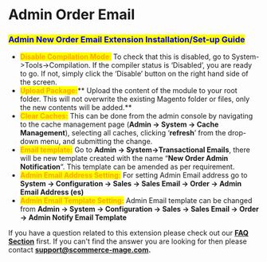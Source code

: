 # Admin Order Email

### <mark style="color:blue;">Admin New Order Email Extension Installation/Set-up Guide</mark>

* <mark style="color:orange;">**Disable Compilation Mode**</mark><mark style="color:orange;">:</mark> To check that this is disabled, go to System->Tools->Compilation. If the compiler status is ‘Disabled’, you are ready to go. If not, simply click the ‘Disable’ button on the right hand side of the screen.
* <mark style="color:orange;">**Upload Package:**</mark>** Upload the content of the module to your root folder. This will not overwrite the existing Magento folder or files, only the new contents will be added.**
* <mark style="color:orange;">**Clear Caches:**</mark> This can be done from the admin console by navigating to the cache management page (**Admin -> System -> Cache Management**), selecting all caches, clicking ‘**refresh**’ from the drop-down menu, and submitting the change.
* <mark style="color:orange;">**Email template:**</mark> Go to **Admin -> System->Transactional Emails**, there will be new template created with the name “**New Order Admin Notification**“. This template can be amended as per requirement.
* <mark style="color:orange;">**Admin Email Address Setting:**</mark> For setting Admin Email address go to **System -> Configuration -> Sales -> Sales Email -> Order -> Admin Email Address (es)**
* <mark style="color:orange;">**Admin Email Template Setting:**</mark> Admin Email template can be changed from **Admin -> System -> Configuration -> Sales -> Sales Email -> Order -> Admin Notify Email Template**

If you have a question related to this extension please check out our [**FAQ Section**](https://www.scommerce-mage.com/magento-order-follow-up-or-review-booster.html#faq) first. If you can't find the answer you are looking for then please contact [**support@scommerce-mage.com**](mailto:core@scommerce-mage.com)**.**
